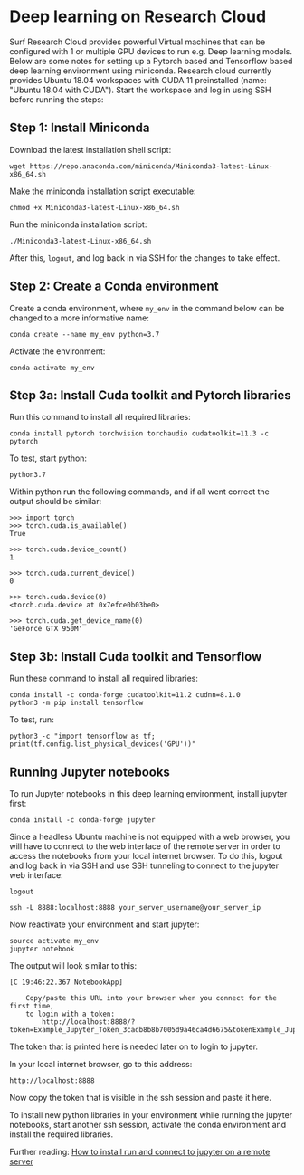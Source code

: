 # Deep learning on Research Cloud

Surf Research Cloud provides powerful Virtual machines that can be configured with 1 or multiple GPU devices to run e.g. Deep learning models. Below are some notes for setting up a Pytorch based and Tensorflow based deep learning environment using miniconda. Research cloud currently provides Ubuntu 18.04 workspaces with CUDA 11 preinstalled (name: "Ubuntu 18.04 with CUDA"). Start the workspace and log in using SSH before running the steps:

## Step 1: Install Miniconda

Download the latest installation shell script:
```
wget https://repo.anaconda.com/miniconda/Miniconda3-latest-Linux-x86_64.sh
```

Make the miniconda installation script executable:
```
chmod +x Miniconda3-latest-Linux-x86_64.sh
```

Run the miniconda installation script:

```
./Miniconda3-latest-Linux-x86_64.sh
```
After this, `logout`, and log back in via SSH for the changes to take effect.


## Step 2: Create a Conda environment

Create a conda environment, where `my_env` in the command below can be changed to a more informative name:
```
conda create --name my_env python=3.7
```
Activate the environment:
```
conda activate my_env
```

## Step 3a: Install Cuda toolkit and Pytorch libraries

Run this command to install all required libraries:
```
conda install pytorch torchvision torchaudio cudatoolkit=11.3 -c pytorch
```
To test, start python:
```
python3.7
```
Within python run the following commands, and if all went correct the output should be similar:

```
>>> import torch
>>> torch.cuda.is_available()
True

>>> torch.cuda.device_count()
1

>>> torch.cuda.current_device()
0

>>> torch.cuda.device(0)
<torch.cuda.device at 0x7efce0b03be0>

>>> torch.cuda.get_device_name(0)
'GeForce GTX 950M'
```

## Step 3b: Install Cuda toolkit and Tensorflow

Run these command to install all required libraries:
```
conda install -c conda-forge cudatoolkit=11.2 cudnn=8.1.0
python3 -m pip install tensorflow
```
To test, run:
```
python3 -c "import tensorflow as tf; print(tf.config.list_physical_devices('GPU'))"
```

## Running Jupyter notebooks

To run Jupyter notebooks in this deep learning environment, install jupyter first:

```
conda install -c conda-forge jupyter
```
Since a headless Ubuntu machine is not equipped with a web browser, you will have to connect to the web interface of the remote server in order to access the notebooks from your local internet browser. To do this, logout and log back in via SSH and use SSH tunneling to connect to the jupyter web interface:
```
logout
```
```
ssh -L 8888:localhost:8888 your_server_username@your_server_ip
```
Now reactivate your environment and start jupyter:
```
source activate my_env
jupyter notebook
```

The output will look similar to this:

```
[C 19:46:22.367 NotebookApp]

    Copy/paste this URL into your browser when you connect for the first time,
    to login with a token:
        http://localhost:8888/?token=Example_Jupyter_Token_3cadb8b8b7005d9a46ca4d6675&tokenExample_Jupyter_Token_3cadb8b8b7005d9a46ca4d6675
```

The token that is printed here is needed later on to login to jupyter.

In your local internet browser, go to this address:
```
http://localhost:8888
```

Now copy the token that is visible in the ssh session and paste it here.

To install new python libraries in your environment while running the jupyter notebooks, start another ssh session, activate the conda environment and install the required libraries. 

Further reading: [How to install run and connect to jupyter on a remote server](https://www.digitalocean.com/community/tutorials/how-to-install-run-connect-to-jupyter-notebook-on-remote-server)
